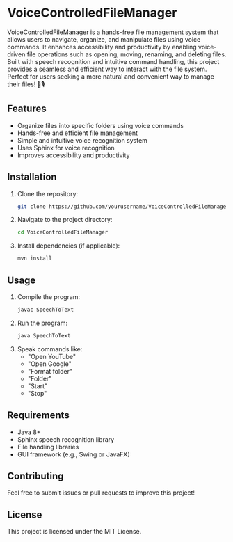 # VoiceControlledFileManager

VoiceControlledFileManager is a hands-free file management system that allows users to navigate, organize, and manipulate files using voice commands. It enhances accessibility and productivity by enabling voice-driven file operations such as opening, moving, renaming, and deleting files. Built with speech recognition and intuitive command handling, this project provides a seamless and efficient way to interact with the file system. Perfect for users seeking a more natural and convenient way to manage their files! 🚀🎙️

## Features
- Organize files into specific folders using voice commands
- Hands-free and efficient file management
- Simple and intuitive voice recognition system
- Uses Sphinx for voice recognition
- Improves accessibility and productivity

## Installation
1. Clone the repository:
   ```sh
   git clone https://github.com/yourusername/VoiceControlledFileManager.git
   ```
2. Navigate to the project directory:
   ```sh
   cd VoiceControlledFileManager
   ```
3. Install dependencies (if applicable):
   ```sh
   mvn install
   ```

## Usage
1. Compile the program:
   ```sh
   javac SpeechToText
   ```
2. Run the program:
   ```sh
   java SpeechToText
   ```
3. Speak commands like:
   - "Open YouTube"
   - "Open Google"
   - "Format folder"
   - "Folder"
   - "Start"
   - "Stop"

## Requirements
- Java 8+
- Sphinx speech recognition library
- File handling libraries
- GUI framework (e.g., Swing or JavaFX)
## Contributing
Feel free to submit issues or pull requests to improve this project!

## License
This project is licensed under the MIT License.
